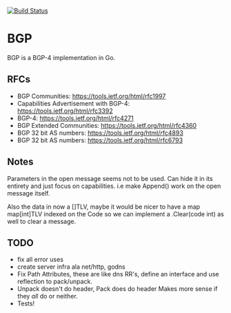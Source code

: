 [![Build Status](https://travis-ci.org/miekg/bgp.svg?branch=master)](https://travis-ci.org/miekg/bgp)

# BGP

BGP is a BGP-4 implementation in Go.

## RFCs

* BGP Communities: <https://tools.ietf.org/html/rfc1997>
* Capabilities Advertisement with BGP-4: <https://tools.ietf.org/html/rfc3392>
* BGP-4: <https://tools.ietf.org/html/rfc4271>
* BGP Extended Communities: <https://tools.ietf.org/html/rfc4360>
* BGP 32 bit AS numbers: <https://tools.ietf.org/html/rfc4893>
* BGP 32 bit AS numbers: <https://tools.ietf.org/html/rfc6793>


## Notes

Parameters in the open message seems not to be used. Can hide it
in its entirety and just focus on capabilities. i.e make Append()
work on the open message itself.

Also the data in now a []TLV, maybe it would be nicer to have a
map map[int]TLV indexed on the Code so we can implement a .Clear(code int)
as well to clear a message.

## TODO

* fix all error uses
* create server infra ala net/http, godns
* Fix Path Attributes, these are like dns RR's, define an interface
    and use reflection to pack/unpack.
* Unpack doesn't do header, Pack does do header
    Makes more sense if they *all* do or neither.
* Tests!

